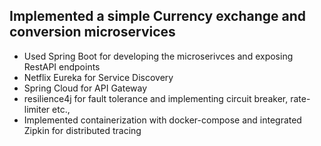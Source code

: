 ## Implemented a simple Currency exchange and conversion microservices

- Used Spring Boot for developing the microserivces and exposing RestAPI endpoints
- Netflix Eureka for Service Discovery
- Spring Cloud for API Gateway
- resilience4j for fault tolerance and implementing circuit breaker, rate-limiter etc.,
- Implemented containerization with docker-compose and integrated Zipkin for distributed tracing
